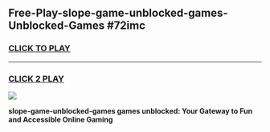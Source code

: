 
## Free-Play-slope-game-unblocked-games-Unblocked-Games #72imc
<h3>
<a href="https://news.freeplayer.one?title=slope-game-unblocked-games&ref=8M">CLICK TO PLAY</a></h3>
<hr>

<h3>
<a href="https://news.freeplayer.one?title=slope-game-unblocked-games&ref=8M">CLICK 2 PLAY</a>
  
</h3>

<a href="https://news.freeplayer.one?title=slope-game-unblocked-games&ref=8M"><img src="https://clearcache.store/games.png"></a>


**slope-game-unblocked-games games unblocked: Your Gateway to Fun and Accessible Online Gaming**
